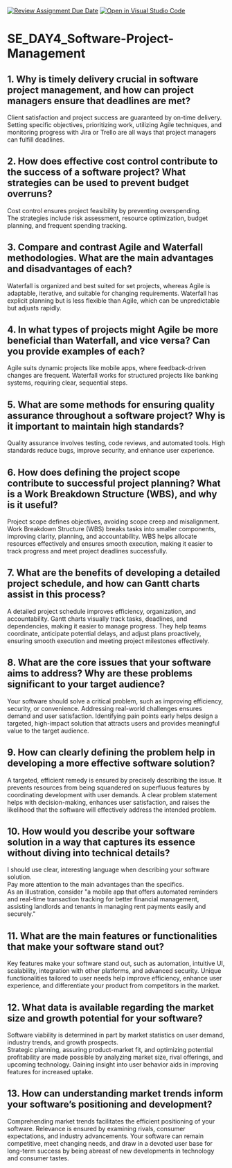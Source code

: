 [![Review Assignment Due Date](https://classroom.github.com/assets/deadline-readme-button-22041afd0340ce965d47ae6ef1cefeee28c7c493a6346c4f15d667ab976d596c.svg)](https://classroom.github.com/a/9pw6JKcu)
[![Open in Visual Studio Code](https://classroom.github.com/assets/open-in-vscode-2e0aaae1b6195c2367325f4f02e2d04e9abb55f0b24a779b69b11b9e10269abc.svg)](https://classroom.github.com/online_ide?assignment_repo_id=18425723&assignment_repo_type=AssignmentRepo)
# SE_DAY4_Software-Project-Management
## 1. Why is timely delivery crucial in software project management, and how can project managers ensure that deadlines are met?
Client satisfaction and project success are guaranteed by on-time delivery.  
Setting specific objectives, prioritizing work, utilizing Agile techniques, and monitoring progress with Jira or Trello are all ways that project managers can fulfill deadlines.
## 2. How does effective cost control contribute to the success of a software project? What strategies can be used to prevent budget overruns?
Cost control ensures project feasibility by preventing overspending.  
The strategies include risk assessment, resource optimization, budget planning, and frequent spending tracking.

## 3. Compare and contrast Agile and Waterfall methodologies. What are the main advantages and disadvantages of each?
Waterfall is organized and best suited for set projects, whereas Agile is adaptable, iterative, and suitable for changing requirements. 
Waterfall has explicit planning but is less flexible than Agile, which can be unpredictable but adjusts rapidly.

## 4. In what types of projects might Agile be more beneficial than Waterfall, and vice versa? Can you provide examples of each?
Agile suits dynamic projects like mobile apps, where feedback-driven changes are frequent. 
Waterfall works for structured projects like banking systems, requiring clear, sequential steps.


## 5. What are some methods for ensuring quality assurance throughout a software project? Why is it important to maintain high standards?
Quality assurance involves testing, code reviews, and automated tools. 
High standards reduce bugs, improve security, and enhance user experience.
## 6. How does defining the project scope contribute to successful project planning? What is a Work Breakdown Structure (WBS), and why is it useful?
Project scope defines objectives, avoiding scope creep and misalignment. 
Work Breakdown Structure (WBS) breaks tasks into smaller components, improving clarity, planning, and accountability. 
WBS helps allocate resources effectively and ensures smooth execution, making it easier to track progress and meet project deadlines successfully.
## 7. What are the benefits of developing a detailed project schedule, and how can Gantt charts assist in this process?
A detailed project schedule improves efficiency, organization, and accountability.
Gantt charts visually track tasks, deadlines, and dependencies, making it easier to manage progress.
They help teams coordinate, anticipate potential delays, and adjust plans proactively, ensuring smooth execution and meeting project milestones effectively.

## 8. What are the core issues that your software aims to address? Why are these problems significant to your target audience?
Your software should solve a critical problem, such as improving efficiency, security, or convenience.
Addressing real-world challenges ensures demand and user satisfaction. 
Identifying pain points early helps design a targeted, high-impact solution that attracts users and provides meaningful value to the target audience.
## 9. How can clearly defining the problem help in developing a more effective software solution?
A targeted, efficient remedy is ensured by precisely describing the issue. 
It prevents resources from being squandered on superfluous features by coordinating development with user demands.
A clear problem statement helps with decision-making, enhances user satisfaction, and raises the likelihood that the software will effectively address the intended problem.
## 10. How would you describe your software solution in a way that captures its essence without diving into technical details?
I should use clear, interesting language when describing your software solution.  
Pay more attention to the main advantages than the specifics.  
As an illustration, consider "a mobile app that offers automated reminders and real-time transaction tracking for better financial management, assisting landlords and tenants in managing rent payments easily and securely."
## 11. What are the main features or functionalities that make your software stand out?
Key features make your software stand out, such as automation, intuitive UI, scalability, integration with other platforms, and advanced security. 
Unique functionalities tailored to user needs help improve efficiency, enhance user experience, and differentiate your product from competitors in the market.


## 12. What data is available regarding the market size and growth potential for your software?
Software viability is determined in part by market statistics on user demand, industry trends, and growth prospects.  
Strategic planning, assuring product-market fit, and optimizing potential profitability are made possible by analyzing market size, rival offerings, and upcoming technology.
Gaining insight into user behavior aids in improving features for increased uptake.


## 13. How can understanding market trends inform your software’s positioning and development?
Comprehending market trends facilitates the efficient positioning of your software. 
Relevance is ensured by examining rivals, consumer expectations, and industry advancements. 
Your software can remain competitive, meet changing needs, and draw in a devoted user base for long-term success by being abreast of new developments in technology and consumer tastes.

